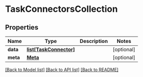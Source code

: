 # TaskConnectorsCollection

## Properties
Name | Type | Description | Notes
------------ | ------------- | ------------- | -------------
**data** | [**list[TaskConnector]**](TaskConnector.md) |  | [optional] 
**meta** | [**Meta**](Meta.md) |  | [optional] 

[[Back to Model list]](../README.md#documentation-for-models) [[Back to API list]](../README.md#documentation-for-api-endpoints) [[Back to README]](../README.md)


